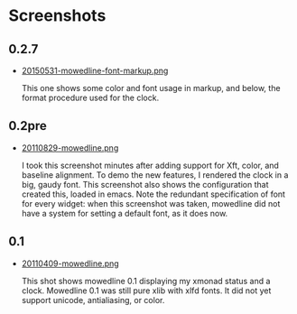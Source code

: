 
Screenshots
===========

0.2.7
-----

 * [20150531-mowedline-font-markup.png](/screenshots/20150531-mowedline-font-markup.png)

    This one shows some color and font usage in markup, and below, the
    format procedure used for the clock.

0.2pre
------

 * [20110829-mowedline.png](/screenshots/20110829-mowedline.png)

    I took this screenshot minutes after adding support for Xft, color,
    and baseline alignment.  To demo the new features, I rendered the
    clock in a big, gaudy font.  This screenshot also shows the
    configuration that created this, loaded in emacs.  Note the redundant
    specification of font for every widget: when this screenshot was
    taken, mowedline did not have a system for setting a default font, as
    it does now.


0.1
---

 * [20110409-mowedline.png](/screenshots/20110409-mowedline.png)

    This shot shows mowedline 0.1 displaying my xmonad status and a clock.
    Mowedline 0.1 was still pure xlib with xlfd fonts.  It did not yet
    support unicode, antialiasing, or color.
